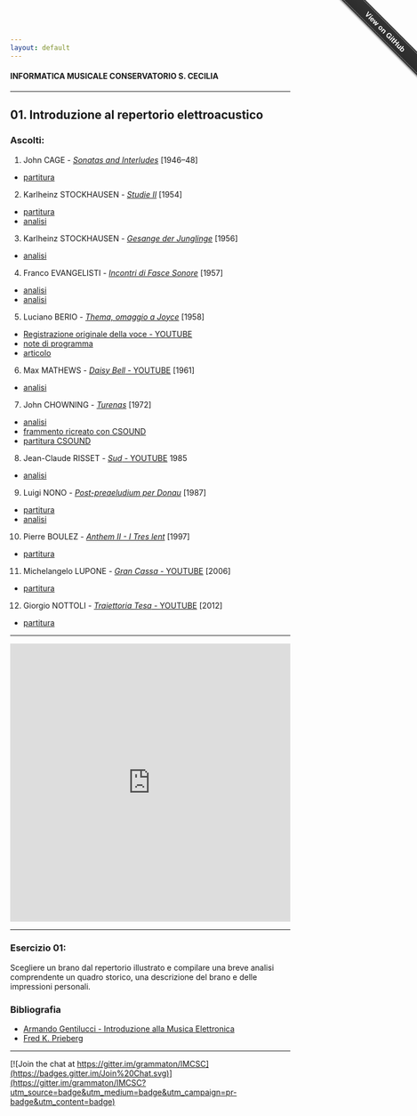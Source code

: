 ```yaml
---
layout: default
---
```


#### INFORMATICA MUSICALE CONSERVATORIO S. CECILIA

----

## 01. Introduzione al repertorio elettroacustico

### Ascolti:

 1. John CAGE - [*Sonatas and Interludes*](https://copy.com/0iL4DwZrkN9zph9H) [1946–48]
   * [partitura](https://copy.com/tD0ddJVzf6sLwkf1) 
 2. Karlheinz STOCKHAUSEN - [*Studie II*](https://copy.com/QJyjJjMx96DK0umn) [1954]
   * [partitura](https://copy.com/FpTxc8hUtdV4Snzz)
   * [analisi](https://copy.com/rJSaV1jcrtdjndhn)
 3. Karlheinz STOCKHAUSEN - [*Gesange der Junglinge*](https://copy.com/mgl0rxtcOepMMkGY) [1956]
   * [analisi](https://copy.com/z7JIKmfuqiVCs4yl)
 4. Franco EVANGELISTI - [*Incontri di Fasce Sonore*](https://www.youtube.com/watch?v=7ZUJMbNfUTE) [1957]
   * [analisi](https://copy.com/vQdYinjrrtN44OqT)
   * [analisi](https://copy.com/nOocELFSHGL0OUkW)
 5. Luciano BERIO - [*Thema, omaggio a Joyce*](https://copy.com/AD3Idwj1ZeWr8Iw3) [1958]
   * [Registrazione originale della voce - YOUTUBE](https://www.youtube.com/watch?v=c3IS5Cj_l7w)
   * [note di programma](http://www.lucianoberio.org/node/1503?948448529=1)
   * [articolo](https://copy.com/l72m4MsCWbpx6sin)
 6. Max MATHEWS - [*Daisy Bell* - YOUTUBE](https://www.youtube.com/watch?v=41U78QP8nBk&list=RD41U78QP8nBk) [1961]
   * [analisi](https://copy.com/nfMrfeEssQzgNnsv)
 7. John CHOWNING - [*Turenas*](https://copy.com/6GJXt3OMEEwz8zwn) [1972]
   * [analisi](https://www.academia.edu/5497062/Chowning_e_la_sintesi_FM._Analisi_di_Turenas)
   * [frammento ricreato con CSOUND]()
   * [partitura CSOUND]()
 8. Jean-Claude RISSET - [*Sud* - YOUTUBE](https://www.youtube.com/watch?v=Fhj2O4jToKI) 1985
   * [analisi](https://copy.com/lVUoTMaREgXFv9g0)
 9. Luigi NONO - [*Post-preaeludium per Donau*](https://copy.com/epwTjv3yK2S37SoA) [1987]
   * [partitura](https://copy.com/btDo94C1vMYhgm17)
   * [analisi](https://copy.com/HSTLzNLpaS0NjGtz)
 10. Pierre BOULEZ - [*Anthem II - I Tres lent*](https://copy.com/nvUFxEoO6YubGHzo) [1997]
   * [partitura](https://copy.com/41VerwBKWYHmBkGD)
 11. Michelangelo LUPONE - [*Gran Cassa* - YOUTUBE](https://www.youtube.com/watch?v=chhxK_RhZIk) [2006]
   * [partitura](https://copy.com/9hkq1THaYgMEhdPM)
 12. Giorgio NOTTOLI - [*Traiettoria Tesa* - YOUTUBE](https://www.youtube.com/watch?v=bqjLSPv-KXs) [2012]
   * [partitura](https://copy.com/InMjRabstBCCIePn)
 
----

<iframe src='http://cdn.knightlab.com/libs/timeline/latest/embed/index.html?source=0AhFlhQFvYUstdFNDQlRhQXJiR1BXMjAtOEQyQ1FZZ2c&font=Bevan-PotanoSans&maptype=toner&lang=it&height=500' width='100%' height='500' frameborder='0'></iframe>

----

### Esercizio 01:

Scegliere un brano dal repertorio illustrato e compilare una breve analisi comprendente un quadro storico, una descrizione del brano e delle impressioni personali.

### Bibliografia

 - [Armando Gentilucci - Introduzione alla Musica Elettronica](https://copy.com/gmatZ8qkaw1WROAG)
 - [Fred K. Prieberg](https://copy.com/mU6LRdCdxUlrVAIZ)
 
----

[![Join the chat at https://gitter.im/grammaton/IMCSC](https://badges.gitter.im/Join%20Chat.svg)](https://gitter.im/grammaton/IMCSC?utm_source=badge&utm_medium=badge&utm_campaign=pr-badge&utm_content=badge)
 
<div class="github-fork-ribbon-wrapper right fixed" style="width: 150px;height: 150px;position: fixed;overflow: hidden;top: 0;z-index: 9999;pointer-events: none;right: 0;"><div class="github-fork-ribbon" style="position: absolute;padding: 2px 0;background-color: #333;background-image: linear-gradient(to bottom, rgba(0, 0, 0, 0), rgba(0, 0, 0, 0.15));-webkit-box-shadow: 0 2px 3px 0 rgba(0, 0, 0, 0.5);-moz-box-shadow: 0 2px 3px 0 rgba(0, 0, 0, 0.5);box-shadow: 0 2px 3px 0 rgba(0, 0, 0, 0.5);z-index: 9999;pointer-events: auto;top: 42px;right: -43px;-webkit-transform: rotate(45deg);-moz-transform: rotate(45deg);-ms-transform: rotate(45deg);-o-transform: rotate(45deg);transform: rotate(45deg);"><a href="https://github.com/grammaton/IMCSC" style="font: 700 13px &quot;Helvetica Neue&quot;, Helvetica, Arial, sans-serif;color: #fff;text-decoration: none;text-shadow: 0 -1px rgba(0, 0, 0, 0.5);text-align: center;width: 200px;line-height: 20px;display: inline-block;padding: 2px 0;border-width: 1px 0;border-style: dotted;border-color: rgba(255, 255, 255, 0.7);">View on GitHub</a></div></div>
